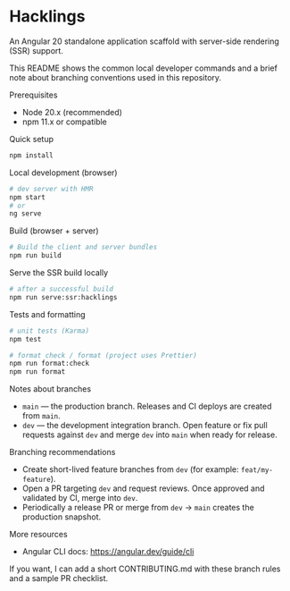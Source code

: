 # Hacklings

An Angular 20 standalone application scaffold with server-side rendering (SSR) support.

This README shows the common local developer commands and a brief note about branching conventions used in this repository.

Prerequisites
- Node 20.x (recommended)
- npm 11.x or compatible

Quick setup

```bash
npm install
```

Local development (browser)

```bash
# dev server with HMR
npm start
# or
ng serve
```

Build (browser + server)

```bash
# Build the client and server bundles
npm run build
```

Serve the SSR build locally

```bash
# after a successful build
npm run serve:ssr:hacklings
```

Tests and formatting

```bash
# unit tests (Karma)
npm test

# format check / format (project uses Prettier)
npm run format:check
npm run format
```

Notes about branches
- `main` — the production branch. Releases and CI deploys are created from `main`.
- `dev` — the development integration branch. Open feature or fix pull requests against `dev` and merge `dev` into `main` when ready for release.

Branching recommendations
- Create short-lived feature branches from `dev` (for example: `feat/my-feature`).
- Open a PR targeting `dev` and request reviews. Once approved and validated by CI, merge into `dev`.
- Periodically a release PR or merge from `dev` -> `main` creates the production snapshot.

More resources
- Angular CLI docs: https://angular.dev/guide/cli

If you want, I can add a short CONTRIBUTING.md with these branch rules and a sample PR checklist.
